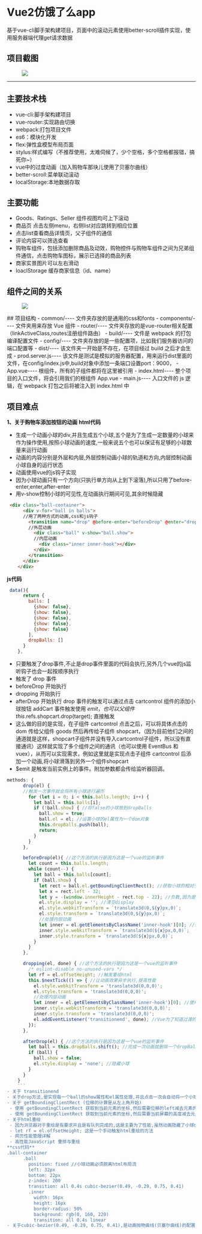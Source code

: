 ﻿# Vue2仿饿了么app
基于vue-cli脚手架构建项目，页面中的滚动元素使用better-scroll插件实现，使用服务器端代理get请求数据

## 项目截图
<figure class="third">
    <img src="http://wx1.sinaimg.cn/mw690/0069H5XJgy1fye4sno1p6j30yg0fk1a2.jpg" />
</figure>

------------


## 主要技术栈
- vue-cli:脚手架构建项目
- vue-router:实现路由切换
- webpack:打包项目文件
- es6：模块化开发
- flex:弹性盒模型布局页面
- stylus:样式编写（不推荐使用，太难伺候了，少个空格，多个空格都报错，搞死你~）
- vue中的过度动画（加入购物车那块儿使用了贝塞尔曲线）
- better-scroll:菜单联动滚动
- localStorage:本地数据存取
## 主要功能
- Goods、Ratings、Seller 组件视图均可上下滚动
- 商品页 点击左侧menu，右侧list对应跳转到相应位置
- 点击list查看商品详情页，父子组件的通信
- 评论内容可以筛选查看
- 购物车组件，包括添加删除商品及动效，购物控件与购物车组件之间为兄弟组件通信，点击购物车图标，展示已选择的商品列表
- 商家实景图片可以左右滑动
- loaclStorage 缓存商家信息（id、name）
## 组件之间的关系
<figure class="third">
    <img src="https://wx2.sinaimg.cn/mw690/0069H5XJgy1fye4sfry4wj315u0dkmxz.jpg" />
</figure>
## 项目结构
- common/---- 文件夹存放的是通用的css和fonts
- components/---- 文件夹用来存放 Vue 组件
- router/---- 文件夹存放的是vue-router相关配置（linkActiveClass,routes注册组件路由）
- build/---- 文件是 webpack 的打包编译配置文件
- config/---- 文件夹存放的是一些配置项，比如我们服务器访问的端口配置等
- dist/---- 该文件夹一开始是不存在，在项目经过 build 之后才会生成
- prod.server.js---- 该文件是测试是模拟的服务器配置，用来运行dist里面的文件，在config/index.js中,build对象中添加一条端口设置port：9000，
- App.vue---- 根组件，所有的子组件都将在这里被引用
- index.html---- 整个项目的入口文件，将会引用我们的根组件 App.vue
- main.js---- 入口文件的 js 逻辑，在 webpack 打包之后将被注入到 index.html 中

## 项目难点
**1、关于购物车添加按钮的动画**
**html代码**
- 生成一个动画小球的div,并且生成五个小球,五个是为了生成一定数量的小球来作为操作使用,按照小球动画的速度,一般来说五个也可以保证有足够的小球数量来运行动画
- 动画的内容分别是外层和内层,外层控制动画小球的轨道和方向,内层控制动画小球自身的运行状态
- 动画使用vue的js钩子实现
- 因为小球动画只有一个方向(只执行单方向从上到下滚落),所以只用了before-enter,enter,after-enter
- 用v-show控制小球的可见性,在动画执行期间可见,其余时候隐藏
```html
 <div class="ball-container">
      <div v-for="ball in balls">
      //用了两种方式的动画,css和js钩子
        <transition name="drop" @before-enter="beforeDrop" @enter="dropping" @after-enter="afterDrop">
        //外层动画
          <div class="ball" v-show="ball.show">
          //内层动画
            <div class="inner inner-hook"></div>
          </div>
        </transition>
      </div>
    </div>
```
**js代码**
```javascript
 data(){
      return {
        balls: [
          {show: false},
          {show: false},
          {show: false},
          {show: false},
          {show: false}
        ],
        dropBalls: []
      }
    },
```
- 只要触发了drop事件,不止是drop事件里面的代码会执行,另外几个vue的js监听钩子也会一起按顺序执行
 - 触发了 drop 事件
 - beforeDrop 开始执行
 - dropping 开始执行
 - afterDrop 开始执行
 drop 事件的触发可以通过点击 cartcontrol 组件的添加小球按钮 addCart 事件触发使用 $emit ，也可以父组件 this.$refs.shopcart.drop(target); 直接触发
- 这么做的目的是实现，在子组件 cartcontrol 点击之后，可以将具体点击的 dom 传给父组件 goods 然后再传给子组件 shopcart，（因为目前他们之间的通道就是这样，shopcart子组件并没有导入cartcontrol子组件，所以没有直接通讯）这样就实现了多个组件之间的通讯（也可以使用 EventBus 和 vuex），从而可以实现需求，例如这里就是实现点击子组件 cartcontrol 后添加一个动画,将小球滑落到另外一个组件shopcart
- $emit 是触发当前实例上的事件。附加参数都会传给监听器回调。
```javascript
methods: {
      drop(el) {
      //触发一次事件就会将所有小球进行遍历
        for (let i = 0; i < this.balls.length; i++) {
          let ball = this.balls[i];
          if (!ball.show) { //将false的小球放到dropBalls
            ball.show = true;
            ball.el = el; //设置小球的el属性为一个dom对象
            this.dropBalls.push(ball);
            return;
          }
        }
      },

      beforeDrop(el){ //这个方法的执行是因为这是一个vue的监听事件
        let count = this.balls.length;
        while (count--) {
          let ball = this.balls[count];
          if (ball.show) {
            let rect = ball.el.getBoundingClientRect(); //获取小球的相对于视口的位移(小球高度)
            let x = rect.left - 32;
            let y = -(window.innerHeight - rect.top - 22); //负数,因为是从左上角往下的的方向
            el.style.display = ''; //清空display
            el.style.webkitTransform = `translate3d(0,${y}px,0)`;
            el.style.transform = `translate3d(0,${y}px,0)`;
            //处理内层动画
            let inner = el.getElementsByClassName('inner-hook')[0]; //使用inner-hook类来单纯被js操作
            inner.style.webkitTransform = `translate3d(${x}px,0,0)`;
            inner.style.transform = `translate3d(${x}px,0,0)`;
          }
        }
      },

      dropping(el, done) { //这个方法的执行是因为这是一个vue的监听事件
        /* eslint-disable no-unused-vars */
        let rf = el.offsetHeight; //触发重绘html
        this.$nextTick(() => { //让动画效果异步执行,提高性能
          el.style.webkitTransform = 'translate3d(0,0,0)';
          el.style.transform = 'translate3d(0,0,0)';
          //处理内层动画
          let inner = el.getElementsByClassName('inner-hook')[0]; //使用inner-hook类来单纯被js操作
          inner.style.webkitTransform = 'translate3d(0,0,0)';
          inner.style.transform = 'translate3d(0,0,0)';
          el.addEventListener('transitionend', done); //Vue为了知道过渡的完成，必须设置相应的事件监听器。
        });
      },

      afterDrop(el) { //这个方法的执行是因为这是一个vue的监听事件
        let ball = this.dropBalls.shift(); //完成一次动画就删除一个dropBalls的小球
        if (ball) {
          ball.show = false;
          el.style.display = 'none'; //隐藏小球
        }
      }
    }
	```
- 关于 transitionend
- 关于drop方法,是实现每一个ball的show属性和el属性处理,并且点击一次会自动将一个小球放到 dropBalls 数组里面,放到里面就代表的是一个小球已经被开始执行动画,但是由于动画是异步的,所以先主动设置.
- 关于 getBoundingClientRect (位移的计算是从左上角开始)
 - 使用 getBoundingClientRect 获取到当前元素的坐标,然后需要位移的left减去元素的宽获取真正的最终位移x坐标
 - 使用 getBoundingClientRect 获取到当前元素的坐标,然后需要当前屏幕的高度减去元素的 top 再减去元素本身的高度获取到真正的最终位移 y 坐标,并且这个是负数,因为是从左上角往下的方向
- 关于html重绘
 - 因为浏览器对于重绘是有要求并且是有队列完成的,这是主要为了性能,虽然动画隐藏了小球display none,但没有触发html重绘,或者说没有立即触发html重绘,所以需要手动
 - let rf = el.offsetHeight; 这是一个手动触发html重绘的方法
 - 网页性能管理详解
 - 高性能JavaScript 重排与重绘
**css代码**
.ball-container
      .ball
        position: fixed //小球动画必须脱离html布局流
        left: 32px
        bottom: 22px
        z-index: 200
        transition: all 0.4s cubic-bezier(0.49, -0.29, 0.75, 0.41)
        .inner
          width: 16px
          height: 16px
          border-radius: 50%
          background: rgb(0, 160, 220)
          transition: all 0.4s linear
- 关于cubic-bezier(0.49, -0.29, 0.75, 0.41),是动画抛物曲线(贝塞尔曲线)的配置，基于css3实现，参考贝塞尔曲线与CSS3动画、SVG和canvas的基情 ,至于抛物线放在外层就是为了控制内层的元素的轨道和方向的.
